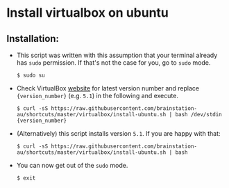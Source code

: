 # Install virtualbox on ubuntu

## Installation:
- This script was written with this assumption that your terminal already has `sudo` permission. If that's not the case for you, go to `sudo` mode.
  ```
  $ sudo su
  ```
- Check VirtualBox [website](https://www.virtualbox.org/wiki/Linux_Downloads) for latest version number and replace `{version_number}` (e.g. `5.1`) in the following and execute.
  ```
  $ curl -sS https://raw.githubusercontent.com/brainstation-au/shortcuts/master/virtualbox/install-ubuntu.sh | bash /dev/stdin {version_number}
  ```
- (Alternatively) this script installs version `5.1`. If you are happy with that:
  ```
  $ curl -sS https://raw.githubusercontent.com/brainstation-au/shortcuts/master/virtualbox/install-ubuntu.sh | bash
  ```
- You can now get out of the `sudo` mode.
  ```
  $ exit
  ```
